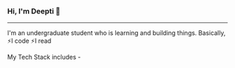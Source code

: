    ### Hi, I'm Deepti 👋
_____________________________________________________________________________________________________

 I'm an undergraduate student who is learning and building things. Basically,
⚡I code
⚡I read
                                                                                    

My Tech Stack includes - 

                     

<!--
**Deeptikushwaha/DeeptiKushwaha** is a ✨ _special_ ✨ repository because its `README.md` (this file) appears on your GitHub profile.

Here are some ideas to get you started:

- 🔭 I’m currently working on ...
- 🌱 I’m currently learning ...
- 👯 I’m looking to collaborate on ...
- 🤔 I’m looking for help with ...
- 💬 Ask me about ...
- 📫 How to reach me: ...
- 😄 Pronouns: ...
- ⚡ Fun fact: ...
-->
